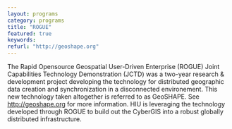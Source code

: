 ```yaml
---
layout: programs
category: programs
title: "ROGUE"
featured: true
keywords:
refurl: "http://geoshape.org"
---
```

The Rapid Opensource Geospatial User-Driven Enterprise (ROGUE) Joint Capabilities Technology Demonstration (JCTD) was a two-year research & development project developing the technology for distributed geographic data creation and synchronization in a disconnected environement. This new technology taken altogether is referred to as GeoSHAPE. See http://geoshape.org for more information. HIU is leveraging the technology developed through ROGUE to build out the CyberGIS into a robust globally distributed infrastructure.
